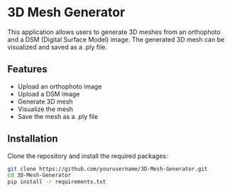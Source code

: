 # 3D Mesh Generator

This application allows users to generate 3D meshes from an orthophoto and a DSM (Digital Surface Model) image. The generated 3D mesh can be visualized and saved as a .ply file.

## Features
- Upload an orthophoto image
- Upload a DSM image
- Generate 3D mesh
- Visualize the mesh
- Save the mesh as a .ply file

## Installation
Clone the repository and install the required packages:

```bash
git clone https://github.com/yourusername/3D-Mesh-Generator.git
cd 3D-Mesh-Generator
pip install -r requirements.txt
